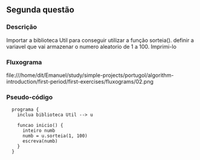 ## Segunda questão

### Descrição

Importar a biblioteca Util para conseguir utilizar a função sorteia(). definir a variavel que vai armazenar o numero aleatorio de 1 a 100. Imprimi-lo

### Fluxograma

 file:///home/dit/Emanuel/study/simple-projects/portugol/algorithm-introduction/first-period/first-exercises/fluxograms/02.png

### Pseudo-código

```
  programa {
    inclua biblioteca Util --> u

    funcao inicio() {
      inteiro numb
      numb = u.sorteia(1, 100)
      escreva(numb)
    }
  }
```
